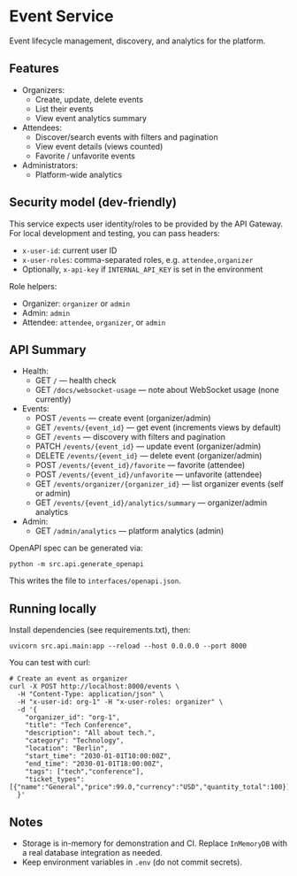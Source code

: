# Event Service

Event lifecycle management, discovery, and analytics for the platform.

## Features

- Organizers:
  - Create, update, delete events
  - List their events
  - View event analytics summary
- Attendees:
  - Discover/search events with filters and pagination
  - View event details (views counted)
  - Favorite / unfavorite events
- Administrators:
  - Platform-wide analytics

## Security model (dev-friendly)

This service expects user identity/roles to be provided by the API Gateway. For local development and testing, you can pass headers:

- `x-user-id`: current user ID
- `x-user-roles`: comma-separated roles, e.g. `attendee,organizer`
- Optionally, `x-api-key` if `INTERNAL_API_KEY` is set in the environment

Role helpers:
- Organizer: `organizer` or `admin`
- Admin: `admin`
- Attendee: `attendee`, `organizer`, or `admin`

## API Summary

- Health:
  - GET `/` — health check
  - GET `/docs/websocket-usage` — note about WebSocket usage (none currently)
- Events:
  - POST `/events` — create event (organizer/admin)
  - GET `/events/{event_id}` — get event (increments views by default)
  - GET `/events` — discovery with filters and pagination
  - PATCH `/events/{event_id}` — update event (organizer/admin)
  - DELETE `/events/{event_id}` — delete event (organizer/admin)
  - POST `/events/{event_id}/favorite` — favorite (attendee)
  - POST `/events/{event_id}/unfavorite` — unfavorite (attendee)
  - GET `/events/organizer/{organizer_id}` — list organizer events (self or admin)
  - GET `/events/{event_id}/analytics/summary` — organizer/admin analytics
- Admin:
  - GET `/admin/analytics` — platform analytics (admin)

OpenAPI spec can be generated via:
```
python -m src.api.generate_openapi
```
This writes the file to `interfaces/openapi.json`.

## Running locally

Install dependencies (see requirements.txt), then:
```
uvicorn src.api.main:app --reload --host 0.0.0.0 --port 8000
```

You can test with curl:
```
# Create an event as organizer
curl -X POST http://localhost:8000/events \
  -H "Content-Type: application/json" \
  -H "x-user-id: org-1" -H "x-user-roles: organizer" \
  -d '{
    "organizer_id": "org-1",
    "title": "Tech Conference",
    "description": "All about tech.",
    "category": "Technology",
    "location": "Berlin",
    "start_time": "2030-01-01T10:00:00Z",
    "end_time": "2030-01-01T18:00:00Z",
    "tags": ["tech","conference"],
    "ticket_types": [{"name":"General","price":99.0,"currency":"USD","quantity_total":100}]
  }'
```

## Notes

- Storage is in-memory for demonstration and CI. Replace `InMemoryDB` with a real database integration as needed.
- Keep environment variables in `.env` (do not commit secrets).
